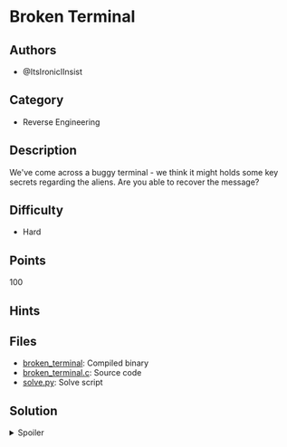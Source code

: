 # Broken Terminal

## Authors

- @ItsIronicIInsist


## Category
- Reverse Engineering

## Description

We've come across a buggy terminal - we think it might holds some key secrets regarding the aliens.
Are you able to recover the message?

## Difficulty

- Hard

## Points

100

## Hints


## Files
- [broken_terminal](./_ctfd/files/broken_terminal): Compiled binary
- [broken_terminal.c](./_ctfd/files/broken_terminal.c): Source code
- [solve.py](./solve.py): Solve script



## Solution

<details>
<summary>Spoiler</summary>

### Idea

Use your knolwedge of the flag format to decrypt the encrypted code, and then realize the output is the scrambled flag.
Use a dummy flag to figure out how to descramble the flag, and apply to the real output.

### Walkthrough

1. **Time isnt real**
	- The source code here is very short
	- We do some unimportant stuff (set alarm, disable buffering)
	- Then we read the flag onto the stack, and generate a random seed, before calling setup_worker
	- First thing to realise - reading the flag onto the stack overwrites the seed value, because `Data` is a union.
	- We will also need to create a dummy flag to avoid a SIGSEGV here
2. **what is what doing**
	- `setup_worker` maps a page into memory, thats readable, writeable, and executable.
	- Then, it XOR's what's content onto that page, using the seed value.
	- Then, it treats the page like a function, and calls it.
	- Because the flag overwrote the random-value, seed will be the first 8 bytes of the flag - `BEGINNER`
	- So, set our flag to be `BEGINNER{random_value}` (so that is decrypts properly)
3. **Decrypted**
	- In something like gdb, we then break before we call `base`.
	- The XOR-ing turned `what` into valid x86-64 assembly.
	- Reading through this will take some time but essentially:
	- It reads the flag into memory
	- Loops 73 times, and forks for each
	- Each forked process waits for a given amount of time, and then outputs a byte of the flag
4. **A shortcut**
	- The time each process waits is dependant on the un-encrypted `what`, and one could map that out.
	- Instead, a faster way is to set the flag to something like `BEGINNER{abcdefghijklmnopqrstuvwxyzACDFHJKLMOPQSTUVWXYZ0123456789!@#$%^&}`
	- This flag doesnt repeat values, except for the BEGINNER
	- We can then observe the output of broken_terminal, and track where each character ends up
	- e.g if the first char is 'c', it should be in the 11th position
5. **Descrambling the actual output**
	- Then, we take this translation, and apply it to the actual output.
	- You should then get the proper flag, descrambled
	- There is a slight race-con, where an 'n' and '.' may be swapped, but it should be pretty visible and easy to fix

### Flag

`BEGINNER{We_are_contacting_you_about_your_extended_spaceship_warranty...}`

</details>


